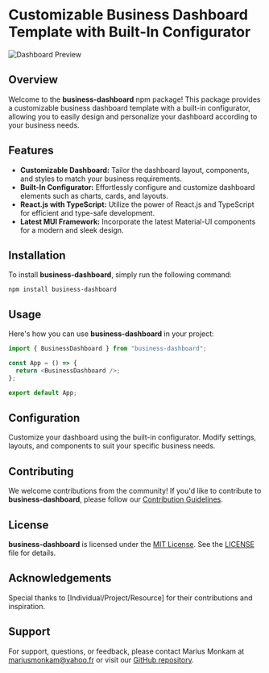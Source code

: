 # Customizable Business Dashboard Template with Built-In Configurator

![Dashboard Preview](dashboard-preview.png)

## Overview

Welcome to the **business-dashboard** npm package! This package provides a customizable business dashboard template with a built-in configurator, allowing you to easily design and personalize your dashboard according to your business needs.

## Features

- **Customizable Dashboard:** Tailor the dashboard layout, components, and styles to match your business requirements.
- **Built-In Configurator:** Effortlessly configure and customize dashboard elements such as charts, cards, and layouts.
- **React.js with TypeScript:** Utilize the power of React.js and TypeScript for efficient and type-safe development.
- **Latest MUI Framework:** Incorporate the latest Material-UI components for a modern and sleek design.

## Installation

To install **business-dashboard**, simply run the following command:

```
npm install business-dashboard
```

## Usage

Here's how you can use **business-dashboard** in your project:

```javascript
import { BusinessDashboard } from "business-dashboard";

const App = () => {
  return <BusinessDashboard />;
};

export default App;
```

## Configuration

Customize your dashboard using the built-in configurator. Modify settings, layouts, and components to suit your specific business needs.

## Contributing

We welcome contributions from the community! If you'd like to contribute to **business-dashboard**, please follow our [Contribution Guidelines](CONTRIBUTING.md).

## License

**business-dashboard** is licensed under the [MIT License](LICENSE). See the [LICENSE](LICENSE) file for details.

## Acknowledgements

Special thanks to [Individual/Project/Resource] for their contributions and inspiration.

## Support

For support, questions, or feedback, please contact Marius Monkam at mariusmonkam@yahoo.fr or visit our [GitHub repository](https://github.com/MariusMonkam/business-dashbord).

